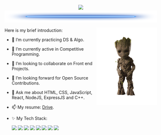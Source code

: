 <p align="center">
<img src="https://readme-typing-svg.herokuapp.com?font=Monospace&color=%23ACFF90&duration=5000&center=true&width=500&lines=Hi+there%2C+This+is+Neeraj+Sati+%F0%9F%99%82;CSE+Undergrad'23+%F0%9F%93%96;Web+Developer+%F0%9F%A7%91%E2%80%8D%F0%9F%92%BB"/>
<img src="https://github.com/NeerajSati/NeerajSati/blob/main/images/Line.png?raw=true" width="120%" height="40px"/>
 </p>


<img src="https://github.com/NeerajSati/NeerajSati/blob/main/images/groothello.gif?raw=true" width="200px" align="right"/> 
Here is my brief introduction:

- 🔭 I’m currently practicing DS & Algo.
- 🌱 I’m currently active in Competitive Programming.
- 👯 I’m looking to collaborate on Front end Projects.
- 🤔 I’m looking forward for Open Source Contributions.
- 💬 Ask me about HTML, CSS, JavaScript, React, NodeJS, ExpressJS and C++.
- 📫 My resume: [Drive](https://drive.google.com/file/d/1y0eD9kPj0RYs3AysUZWYQszv8OJhKglj/view?usp=sharing).


- ✨ My Tech Stack: <br/>

  <img src="https://img.shields.io/badge/HTML5-E34F26?style=for-the-badge&logo=html5&logoColor=white"/> <img src="https://img.shields.io/badge/CSS3-1572B6?style=for-the-badge&logo=css3&logoColor=white" />	<img src="https://img.shields.io/badge/JavaScript-323330?style=for-the-badge&logo=javascript&logoColor=F7DF1E"/> <img src="https://img.shields.io/badge/C%2B%2B-00599C?style=for-the-badge&logo=c%2B%2B&logoColor=white"/>  <img src="https://img.shields.io/badge/React-20232A?style=for-the-badge&logo=react&logoColor=61DAFB"/> <img src="https://img.shields.io/badge/Redux-593D88?style=for-the-badge&logo=redux&logoColor=white"/> <img src="https://img.shields.io/badge/Node.js-339933?style=for-the-badge&logo=nodedotjs&logoColor=white"/> 	<img src="https://img.shields.io/badge/Express.js-000000?style=for-the-badge&logo=express&logoColor=white"/>

